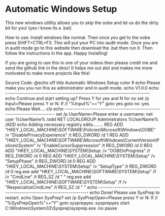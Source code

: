 # Automatic Windows Setup

This new windows utillity allows you to skip the oobe and let us do the dirty bit for you!
(yes i know its a .bat)

How to use:
Install windows like normal. Then once you get to the oobe press SHIFT+CTRL+F3. This will put your PC into audit mode. Once you are in audit mode go to this website then download the .bat then run it. Then follow the instructions in the app. Happy Installing!

If you are going to use this in one of your videos then please credit me and send the github link in the desc! It helps me out alot and makes me more motivated to make more projects like this!

Source Code:
@echo off
title Automatic Windows Setup
color 9
echo Please make you you run this as administrator and in audit mode.
echo V1.0.0
echo -------------------------------------------------------------------------
echo Continue and start setting up? Press Y for yes and N for no
set /p Input=Please press Y or N: 
If /I "%Input%"=="Y" goto yes
goto no
:yes
echo Please Wait....
cls
echo -------------------------------------------------------------------------
set /p UserName=Please enter a username: 
net user %UserName% /add
NET LOCALGROUP Administrators %UserName% /ADD
echo Adding necessary registry edits........
REG ADD "HKEY_LOCAL_MACHINE\SOFTWARE\Policies\Microsoft\Windows\OOBE" /v "DisablePrivacyExperience" /t REG_DWORD /d 1
REG ADD "HKEY_LOCAL_MACHINE\SOFTWARE\Microsoft\Windows\CurrentVersion\Polices\System" /v "EnableCursorSupprression" /t REG_DWORD /d 0
REG ADD "HKEY_LOCAL_MACHINE\SYSTEM\Setup: /v "OOBEInProgress" /t REG_DWORD /d 0
REG ADD "HKEY_LOCAL_MACHINE\SYSTEM\Setup" /v "SetupPhase" /t REG_DWORD /d 0
REG ADD "HKEY_LOCAL_MACHINE\SYSTEM\Setup" /v "SetupType" /t REG_DWORD /d 0
reg.exe add "HKEY_LOCAL_MACHINE\SOFTWARE\SYSTEM\Setup" /f /v "CmdLine" /t REG_SZ /d " "
reg.exe add "HKEY_LOCAL_MACHINE\SOFTWARE\SYSTEM\Setup" /f /v "RespecializeCmdLine" /t REG_SZ /d " "
echo -------------------------------------------------------------------------
echo Done! Please use SysPrep to restart.
echo Open SysPrep?
set /p SysPrepOpen=Please press Y or N: 
If /I "%SysPrepOpen%"=="Y" goto sysprepyes
:sysprepyes
start C:\Windows\System32\Sysprep\sysprep.exe
:no
pause
